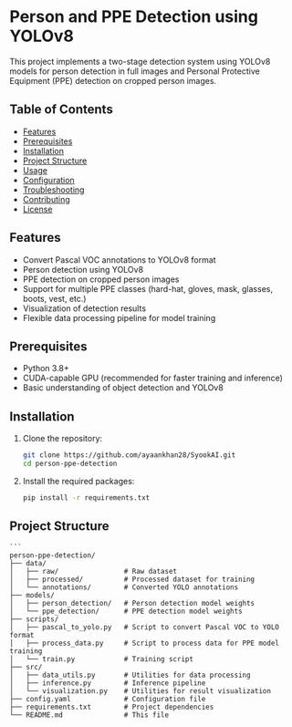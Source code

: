 # Person and PPE Detection using YOLOv8

This project implements a two-stage detection system using YOLOv8 models for person detection in full images and Personal Protective Equipment (PPE) detection on cropped person images.

## Table of Contents

- [Features](#features)
- [Prerequisites](#prerequisites)
- [Installation](#installation)
- [Project Structure](#project-structure)
- [Usage](#usage)
- [Configuration](#configuration)
- [Troubleshooting](#troubleshooting)
- [Contributing](#contributing)
- [License](#license)

## Features

- Convert Pascal VOC annotations to YOLOv8 format
- Person detection using YOLOv8
- PPE detection on cropped person images
- Support for multiple PPE classes (hard-hat, gloves, mask, glasses, boots, vest, etc.)
- Visualization of detection results
- Flexible data processing pipeline for model training

## Prerequisites

- Python 3.8+
- CUDA-capable GPU (recommended for faster training and inference)
- Basic understanding of object detection and YOLOv8

## Installation

1. Clone the repository:
   ```sh
   git clone https://github.com/ayaankhan28/SyookAI.git
   cd person-ppe-detection

1. Install the required packages:
   ```sh
   pip install -r requirements.txt

## Project Structure 
    ```
    person-ppe-detection/
    ├── data/
    │   ├── raw/                # Raw dataset
    │   ├── processed/          # Processed dataset for training
    │   └── annotations/        # Converted YOLO annotations
    ├── models/
    │   ├── person_detection/   # Person detection model weights
    │   └── ppe_detection/      # PPE detection model weights
    ├── scripts/
    │   ├── pascal_to_yolo.py   # Script to convert Pascal VOC to YOLO format
    │   ├── process_data.py     # Script to process data for PPE model training
    │   └── train.py            # Training script
    ├── src/
    │   ├── data_utils.py       # Utilities for data processing
    │   ├── inference.py        # Inference pipeline
    │   └── visualization.py    # Utilities for result visualization
    ├── config.yaml             # Configuration file
    ├── requirements.txt        # Project dependencies
    └── README.md               # This file
